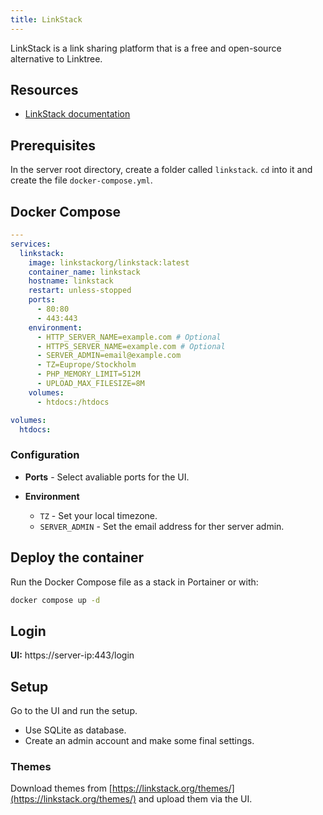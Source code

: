 ```yaml
---
title: LinkStack
---
```


LinkStack is a link sharing platform that is a free and open-source alternative to Linktree.

## Resources

- [LinkStack documentation](https://docs.linkstack.org)

## Prerequisites

In the server root directory, create a folder called `linkstack`. `cd` into it and create the file `docker-compose.yml`.

## Docker Compose

```yaml title="docker-compose.yml" linenums="1"
---
services:
  linkstack:
    image: linkstackorg/linkstack:latest
    container_name: linkstack
    hostname: linkstack
    restart: unless-stopped
    ports:
      - 80:80
      - 443:443
    environment:
      - HTTP_SERVER_NAME=example.com # Optional
      - HTTPS_SERVER_NAME=example.com # Optional
      - SERVER_ADMIN=email@example.com
      - TZ=Euprope/Stockholm
      - PHP_MEMORY_LIMIT=512M
      - UPLOAD_MAX_FILESIZE=8M
    volumes:
      - htdocs:/htdocs

volumes:
  htdocs:
```

### Configuration

- **Ports** - Select avaliable ports for the UI.
- **Environment**

    - `TZ` - Set your local timezone.
    - `SERVER_ADMIN` - Set the email address for ther server admin.

## Deploy the container

Run the Docker Compose file as a stack in Portainer or with:

```bash
docker compose up -d
```

## Login

**UI:** https://server-ip:443/login

## Setup

Go to the UI and run the setup. 

- Use SQLite as database.
- Create an admin account and make some final settings.

### Themes

Download themes from [https://linkstack.org/themes/](https://linkstack.org/themes/) and upload them via the UI.